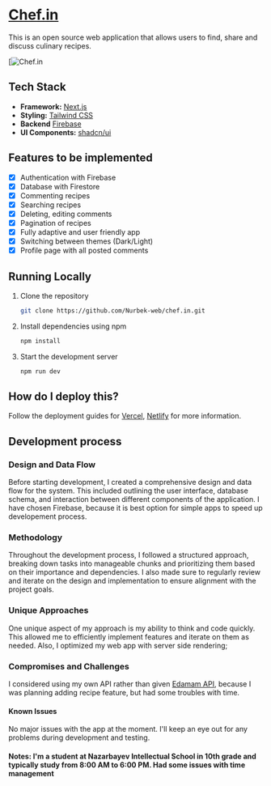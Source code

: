 # [Chef.in](https://chef-in.vercel.app/)

This is an open source web application that allows users to find, share and discuss culinary recipes.

[![Chef.in](![image](https://github.com/Nurbek-web/chef.in/assets/78167331/97d9655f-3ebe-41cd-8848-946955bd3320))

## Tech Stack

- **Framework:** [Next.js](https://nextjs.org)
- **Styling:** [Tailwind CSS](https://tailwindcss.com)
- **Backend** [Firebase](https://firebase.google.com/)
- **UI Components:** [shadcn/ui](https://ui.shadcn.com)

## Features to be implemented

- [x] Authentication with Firebase
- [x] Database with Firestore
- [x] Commenting recipes
- [x] Searching recipes
- [x] Deleting, editing comments
- [x] Pagination of recipes
- [x] Fully adaptive and user friendly app
- [x] Switching between themes (Dark/Light)
- [x] Profile page with all posted comments

## Running Locally

1. Clone the repository

   ```bash
   git clone https://github.com/Nurbek-web/chef.in.git
   ```

2. Install dependencies using npm

   ```bash
   npm install
   ```

3. Start the development server

   ```bash
   npm run dev
   ```

## How do I deploy this?

Follow the deployment guides for [Vercel](https://create.t3.gg/en/deployment/vercel), [Netlify](https://create.t3.gg/en/deployment/netlify) for more information.

## Development process

### Design and Data Flow

Before starting development, I created a comprehensive design and data flow for the system. This included outlining the user interface, database schema, and interaction between different components of the application. I have chosen Firebase, because it is best option for simple apps to speed up developement process. 

### Methodology

Throughout the development process, I followed a structured approach, breaking down tasks into manageable chunks and prioritizing them based on their importance and dependencies. I also made sure to regularly review and iterate on the design and implementation to ensure alignment with the project goals.

### Unique Approaches

One unique aspect of my approach is my ability to think and code quickly. This allowed me to efficiently implement features and iterate on them as needed.
Also, I optimized my web app with server side rendering; 

### Compromises and Challenges

I considered using my own API rather than given [Edamam API](https://developer.edamam.com/edamam-docs-recipe-api), because I was planning adding recipe feature, but had some troubles with time.

#### Known Issues

No major issues with the app at the moment. I'll keep an eye out for any problems during development and testing.

#### Notes: I'm a student at Nazarbayev Intellectual School in 10th grade and typically study from 8:00 AM to 6:00 PM. Had some issues with time management
